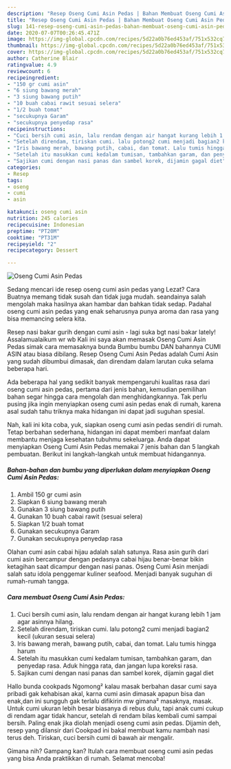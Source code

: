 ```yaml
---
description: "Resep Oseng Cumi Asin Pedas | Bahan Membuat Oseng Cumi Asin Pedas Yang Lezat"
title: "Resep Oseng Cumi Asin Pedas | Bahan Membuat Oseng Cumi Asin Pedas Yang Lezat"
slug: 141-resep-oseng-cumi-asin-pedas-bahan-membuat-oseng-cumi-asin-pedas-yang-lezat
date: 2020-07-07T00:26:45.471Z
image: https://img-global.cpcdn.com/recipes/5d22a0b76ed453af/751x532cq70/oseng-cumi-asin-pedas-foto-resep-utama.jpg
thumbnail: https://img-global.cpcdn.com/recipes/5d22a0b76ed453af/751x532cq70/oseng-cumi-asin-pedas-foto-resep-utama.jpg
cover: https://img-global.cpcdn.com/recipes/5d22a0b76ed453af/751x532cq70/oseng-cumi-asin-pedas-foto-resep-utama.jpg
author: Catherine Blair
ratingvalue: 4.9
reviewcount: 6
recipeingredient:
- "150 gr cumi asin"
- "6 siung bawang merah"
- "3 siung bawang putih"
- "10 buah cabai rawit sesuai selera"
- "1/2 buah tomat"
- "secukupnya Garam"
- "secukupnya penyedap rasa"
recipeinstructions:
- "Cuci bersih cumi asin, lalu rendam dengan air hangat kurang lebih 1 jam agar asinnya hilang."
- "Setelah direndam, tiriskan cumi. lalu potong2 cumi menjadi bagian2 kecil (ukuran sesuai selera)"
- "Iris bawang merah, bawang putih, cabai, dan tomat. Lalu tumis hingga harum"
- "Setelah itu masukkan cumi kedalam tumisan, tambahkan garam, dan penyedap rasa. Aduk hingga rata, dan jangan lupa koreksi rasa."
- "Sajikan cumi dengan nasi panas dan sambel korek, dijamin gagal diet"
categories:
- Resep
tags:
- oseng
- cumi
- asin

katakunci: oseng cumi asin 
nutrition: 245 calories
recipecuisine: Indonesian
preptime: "PT20M"
cooktime: "PT31M"
recipeyield: "2"
recipecategory: Dessert

---
```



![Oseng Cumi Asin Pedas](https://img-global.cpcdn.com/recipes/5d22a0b76ed453af/751x532cq70/oseng-cumi-asin-pedas-foto-resep-utama.jpg)

Sedang mencari ide resep oseng cumi asin pedas yang Lezat? Cara Buatnya memang tidak susah dan tidak juga mudah. seandainya salah mengolah maka hasilnya akan hambar dan bahkan tidak sedap. Padahal oseng cumi asin pedas yang enak seharusnya punya aroma dan rasa yang bisa memancing selera kita.

Resep nasi bakar gurih dengan cumi asin - lagi suka bgt nasi bakar lately! Assalamualaikum wr wb Kali ini saya akan memasak Oseng Cumi Asin Pedas simak cara memasaknya bunda Bumbu bumbu DAN bahannya CUMI ASIN atau biasa dibilang. Resep Oseng Cumi Asin Pedas adalah Cumi Asin yang sudah dibumbui dimasak, dan direndam dalam larutan cuka selama beberapa hari.

Ada beberapa hal yang sedikit banyak mempengaruhi kualitas rasa dari oseng cumi asin pedas, pertama dari jenis bahan, kemudian pemilihan bahan segar hingga cara mengolah dan menghidangkannya. Tak perlu pusing jika ingin menyiapkan oseng cumi asin pedas enak di rumah, karena asal sudah tahu triknya maka hidangan ini dapat jadi suguhan spesial.


Nah, kali ini kita coba, yuk, siapkan oseng cumi asin pedas sendiri di rumah. Tetap berbahan sederhana, hidangan ini dapat memberi manfaat dalam membantu menjaga kesehatan tubuhmu sekeluarga. Anda dapat menyiapkan Oseng Cumi Asin Pedas memakai 7 jenis bahan dan 5 langkah pembuatan. Berikut ini langkah-langkah untuk membuat hidangannya.

<!--inarticleads1-->

##### Bahan-bahan dan bumbu yang diperlukan dalam menyiapkan Oseng Cumi Asin Pedas:

1. Ambil 150 gr cumi asin
1. Siapkan 6 siung bawang merah
1. Gunakan 3 siung bawang putih
1. Gunakan 10 buah cabai rawit (sesuai selera)
1. Siapkan 1/2 buah tomat
1. Gunakan secukupnya Garam
1. Gunakan secukupnya penyedap rasa


Olahan cumi asin cabai hijau adalah salah satunya. Rasa asin gurih dari cumi asin bercampur dengan pedasnya cabai hijau benar-benar bikin ketagihan saat dicampur dengan nasi panas. Oseng Cumi Asin menjadi salah satu idola penggemar kuliner seafood. Menjadi banyak suguhan di rumah-rumah tangga. 

<!--inarticleads2-->

##### Cara membuat Oseng Cumi Asin Pedas:

1. Cuci bersih cumi asin, lalu rendam dengan air hangat kurang lebih 1 jam agar asinnya hilang.
1. Setelah direndam, tiriskan cumi. lalu potong2 cumi menjadi bagian2 kecil (ukuran sesuai selera)
1. Iris bawang merah, bawang putih, cabai, dan tomat. Lalu tumis hingga harum
1. Setelah itu masukkan cumi kedalam tumisan, tambahkan garam, dan penyedap rasa. Aduk hingga rata, dan jangan lupa koreksi rasa.
1. Sajikan cumi dengan nasi panas dan sambel korek, dijamin gagal diet


Hallo bunda cookpads Ngomong² kalau masak berbahan dasar cumi saya pribadi gak kehabisan akal, karna cumi asin dimasak apapun bisa dan enak,dan ini sungguh gak terlalu difikirin mw gimana² masaknya, masak. Untuk cumi ukuran lebih besar biasanya di rebus dulu, tapi anak cumi cukup di rendam agar tidak hancur, setelah di rendam bilas kembali cumi sampai bersih. Paling enak jika diolah menjadi oseng cumi asin pedas. Dijamin deh, resep yang dilansir dari Cookpad ini bakal membuat kamu nambah nasi terus deh. Tiriskan, cuci bersih cumi di bawah air mengalir. 

Gimana nih? Gampang kan? Itulah cara membuat oseng cumi asin pedas yang bisa Anda praktikkan di rumah. Selamat mencoba!

